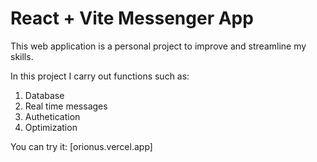 # React + Vite Messenger App

This web application is a personal project to improve and streamline my skills.

In this project I carry out functions such as:

1. Database
2. Real time messages
3. Authetication
4. Optimization 

You can try it: [orionus.vercel.app]
